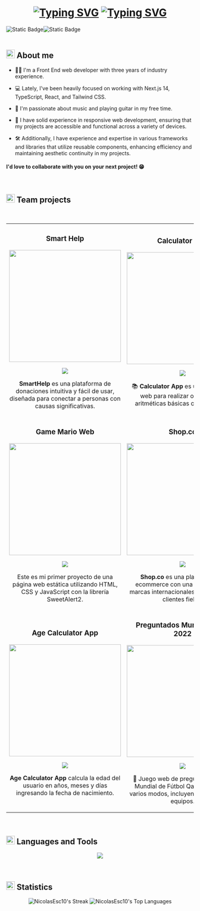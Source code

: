 <h1 align="center">
  <a href="https://git.io/typing-svg"><img src="https://readme-typing-svg.demolab.com?font=JetBrains+Mono&weight=700&size=50&pause=1000&color=00FFFF&center=true&vCenter=true&repeat=false&random=false&width=700&height=60&lines=Hi!%2C+I'm+Nicolas" alt="Typing SVG" /></a>
  <a href="https://git.io/typing-svg"><img src="https://readme-typing-svg.demolab.com?font=JetBrains+Mono&weight=700&size=50&pause=1000&color=00FFFF&center=true&vCenter=true&repeat=false&random=false&width=750&height=62&lines=%F0%9F%91%A8%E2%80%8D%F0%9F%92%BB+A+Front+End+Developer" alt="Typing SVG" /></a>
</h1>

<div>

</div>
<div style="display: flex; flex-direction:row;">
  <img alt="Static Badge" src="https://img.shields.io/badge/LinkedIn-0077B5?style=for-the-badge&logo=linkedin&logoColor=white">
  <img alt="Static Badge" src="https://img.shields.io/badge/Instagram-E4405F?style=for-the-badge&logo=instagram&logoColor=white">
</div>
<br>

<h2 style="font-weight: 700;"><img src="https://raw.githubusercontent.com/Tarikul-Islam-Anik/Microsoft-Teams-Animated-Emojis/master/Emojis/Food/Hot%20Beverage.png" alt="Hot Beverage" width="23" height="23" /> About me</h2>

- 👨‍💻 I'm a Front End web developer with three years of industry experience.

- 💻 Lately, I've been heavily focused on working with Next.js 14, TypeScript, React, and Tailwind CSS.

- 🎸 I'm passionate about music and playing guitar in my free time.

- 📱 I have solid experience in responsive web development, ensuring that my projects are accessible and functional across a variety of devices.

- 🛠️ Additionally, I have experience and expertise in various frameworks and libraries that utilize reusable components, enhancing efficiency and maintaining aesthetic continuity in my projects.

#### I'd love to collaborate with you on your next project! 😁

<br>

<h2 style="font-weight: 700;"><img src="https://github.com/Tarikul-Islam-Anik/Animated-Fluent-Emojis/blob/master/Emojis/Travel%20and%20places/Rocket.png?raw=true" alt="Hot Beverage" width="23" height="23" />  Team projects</h2>
<br>

<table>
  <tr>
    <td align="center" style="width: 50%;">
      <h3 align="center">Smart Help</h3>
      <div align="center">
        <a href="https://smart-helps.vercel.app/" target="_blank">
          <img src="https://github.com/NicolasEsc10/NicolasEsc10/assets/113264514/c5cecb72-69b0-4110-8b62-a77735b664ec" width="300">
        </a>
        <p>
          <a href="https://smart-helps.vercel.app/" target="_blank">
            <img src="https://img.shields.io/badge/P%C3%A1gina-grey?style=for-the-badge&logo=github&logoColor=white">
          </a>
        </p>
        <p><strong>SmartHelp</strong> es una plataforma de donaciones intuitiva y fácil de usar, diseñada para conectar a personas con causas significativas.</p>
      </div>
    </td>
    <td align="center" style="width: 50%;">
      <h3 align="center">Calculator App</h3>
      <div align="center">
        <a href="https://calculator-app-repository.netlify.app/" target="_blank">
          <img src="https://github.com/NicolasEsc10/NicolasEsc10/assets/113264514/e0755569-857a-4c1d-957b-aebacf566ab1" width="300">
        </a>
        <p>
          <a href="https://github.com/NicolasEsc10/Calculator-app" target="_blank">
            <img src="https://img.shields.io/badge/C%C3%B3digo-ff9?style=for-the-badge&logo=github&logoColor=black">
          </a>
        </p>
        <p>📚 <strong>Calculator App</strong> es una aplicación web para realizar operaciones aritméticas básicas con precisión.</p>
      </div>
    </td>
  </tr>
  <tr>
    <td align="center">
      <h3 align="center">Game Mario Web</h3>
      <div align="center">
        <a href="https://nicolasesc10.github.io/Game-Mario-Web/" target="_blank">
          <img src="https://github.com/user-attachments/assets/323301ab-7365-4a68-bc6c-74a296bcfbd9" width="300">
        </a>
        <p>
          <a href="https://github.com/NicolasEsc10/Game-Mario-Web" target="_blank">
            <img src="https://img.shields.io/badge/C%C3%B3digo-ff9?style=for-the-badge&logo=github&logoColor=black">
          </a>
        </p>
        <p>Este es mi primer proyecto de una página web estática utilizando HTML, CSS y JavaScript con la librería SweetAlert2.</p>
      </div>
    </td>
    <td align="center">
      <h3 align="center">Shop.co</h3>
      <div align="center">
        <a href="https://github.com/Lostovayne/shop.co-ecommerce" target="_blank">
          <img src="https://github.com/user-attachments/assets/14fd60f0-7fc6-4319-92cd-8792a4cadf35" width="300">
        </a>
        <p>
          <a href="https://github.com/Lostovayne/shop.co-ecommerce" target="_blank">
            <img src="https://img.shields.io/badge/C%C3%B3digo-ff9?style=for-the-badge&logo=github&logoColor=black">
          </a>
        </p>
        <p><strong>Shop.co</strong> es una plataforma de ecommerce con una selección de marcas internacionales y una base de clientes fieles.</p>
      </div>
    </td>
  </tr>
  <tr>
    <td align="center">
      <h3 align="center">Age Calculator App</h3>
      <div align="center">
        <a href="https://nicolasesc10.github.io/Age-calculator-app/" target="_blank">
          <img src="https://github.com/user-attachments/assets/bcf47366-7f76-4acb-bf13-a8270f11619a" width="300">
        </a>
        <p>
          <a href="https://github.com/NicolasEsc10/Age-calculator-app" target="_blank">
            <img src="https://img.shields.io/badge/C%C3%B3digo-ff9?style=for-the-badge&logo=github&logoColor=black">
          </a>
        </p>
        <p><strong>Age Calculator App</strong> calcula la edad del usuario en años, meses y días ingresando la fecha de nacimiento.</p>
      </div>
    </td>
    <td align="center">
      <h3 align="center">Preguntados Mundial Qatar 2022</h3>
      <div align="center">
        <a href="https://nicolasesc10.github.io/Preguntados-Mundial-Qatar-2022/" target="_blank">
          <img src="https://github.com/user-attachments/assets/0c8c01b7-e04a-4da5-ae0d-1a25af5e168e" width="300">
        </a>
        <p>
          <a href="https://github.com/NicolasEsc10/Preguntados-Mundial-Qatar-2022" target="_blank">
            <img src="https://img.shields.io/badge/C%C3%B3digo-ff9?style=for-the-badge&logo=github&logoColor=black">
          </a>
        </p>
        <p>🧉 Juego web de preguntas sobre el Mundial de Fútbol Qatar 2022 con varios modos, incluyendo jugadores y equipos.</p>
      </div>
    </td>
  </tr>
</table>


<br>

<h2 style="font-weight: 700;"><img src="https://github.com/Tarikul-Islam-Anik/Animated-Fluent-Emojis/blob/master/Emojis/Objects/Desktop%20Computer.png?raw=true" width="23" height="23" /> Languages and Tools</h2>

<p align="center">
  <a href="https://skillicons.dev">
    <img src="https://skillicons.dev/icons?i=react,nextjs,tailwind,vite,nodejs,npm,yarn,pnpm,ts,js,html,css,sass,bootstrap,materialui,discord,netlify,vercel,github,git,bash,powershell,vscode,py,notion,figma&perline=10" />
  </a>
</p>
<br>

<h2 style="font-weight: 700;"><img src="https://github.com/Tarikul-Islam-Anik/Animated-Fluent-Emojis/blob/master/Emojis/Objects/Bar%20Chart.png?raw=true" width="23" height="23" /> Statistics</h2>

<div align="center">
  
  ![NicolasEsc10's Streak](https://github-readme-streak-stats.herokuapp.com/?user=NicolasEsc10&theme=vue-dark&hide_border=true)
  ![NicolasEsc10's Top Languages](https://github-readme-stats.vercel.app/api/top-langs/?username=NicolasEsc10&theme=vue-dark&show_icons=true&hide_border=true&layout=compact)
</div>
